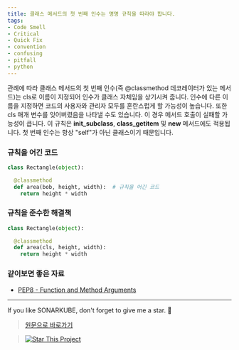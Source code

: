 ```yaml
---
title: 클래스 메서드의 첫 번째 인수는 명명 규칙을 따라야 합니다.
tags:
- Code Smell
- Critical
- Quick Fix
- convention
- confusing
- pitfall
- python
---
```



관례에 따라 클래스 메서드의 첫 번째 인수(즉 @classmethod 데코레이터가 있는 메서드)는 cls로 이름이 지정되어 인수가 클래스 자체임을 상기시켜 줍니다. 인수에 다른 이름을 지정하면 코드의 사용자와 관리자 모두를 혼란스럽게 할 가능성이 높습니다. 또한 cls 매개 변수를 잊어버렸음을 나타낼 수도 있습니다. 이 경우 메서드 호출이 실패할 가능성이 큽니다. 이 규칙은 __init_subclass__, __class_getitem__ 및 __new__ 메서드에도 적용됩니다. 첫 번째 인수는 항상 "self"가 아닌 클래스이기 때문입니다.



### 규칙을 어긴 코드
```python
class Rectangle(object):

  @classmethod
  def area(bob, height, width):  # 규칙을 어긴 코드
    return height * width
```

### 규칙을 준수한 해결책
```python
class Rectangle(object):

  @classmethod
  def area(cls, height, width):
    return height * width
```


### 같이보면 좋은 자료
- [PEP8 - Function and Method Arguments](https://www.python.org/dev/peps/pep-0008/#function-and-method-arguments)
---

If you like SONARKUBE, don't forget to give me a star. :star2:

> [원문으로 바로가기](https://rules.sonarsource.com/python/quickfix/RSPEC-2710)

> [![Star This Project](https://img.shields.io/github/stars/kantabile/sonarkube.svg?label=Stars&style=social)](https://github.com/kantabile/sonarkube)
